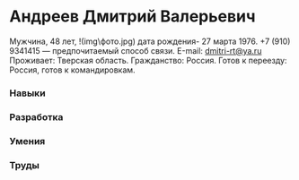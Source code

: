
# Андреев Дмитрий Валерьевич
Мужчина, 48 лет,            !(img\фото.jpg)
дата рождения- 27 марта 1976.
+7 (910) 9341415 — предпочитаемый способ связи.
Е-mail:  dmitri-rt@ya.ru
Проживает: Тверская область.
Гражданство: Россия.
Готов к переезду: Россия, готов к командировкам.

### Навыки
### Разработка
### Умения
### Труды
